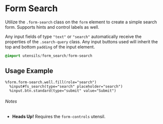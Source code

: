 
# Form Search
Utilize the `.form-search` class on the `form` element to create a simple
search form. Supports hints and control labels as well.

Any input fields of type `"text"` or `"search"` automatically receive the
properties of the `.search-query` class. Any input buttons used will
inherit the top and bottom `padding` of the input element.

```sass
@import utensils/form_search/form-search
```

## Usage Example

<!--~ markup/form-search.html.haml -->
```haml
%form.form-search.well.fill(role="search")
  %input#fs_search(type="search" placeholder="search")
  %input.btn.standard(type="submit" value="Submit")
```
<!-- end -->

###### Notes
- **Heads Up!** Requires the `form-controls` utensil.


